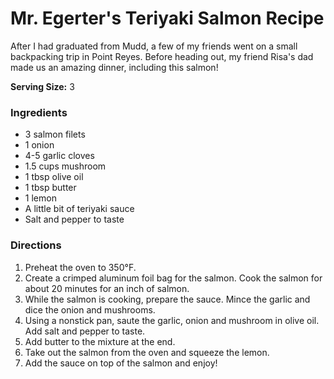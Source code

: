 # Mr. Egerter's Teriyaki Salmon Recipe

After I had graduated from Mudd, a few of my friends went on a small backpacking trip in Point Reyes. Before heading out, my friend Risa's dad made us an amazing dinner, including this salmon!

**Serving Size:** 3

### Ingredients

* 3 salmon filets
* 1 onion
* 4-5 garlic cloves
* 1.5 cups mushroom
* 1 tbsp olive oil
* 1 tbsp butter
* 1 lemon
* A little bit of teriyaki sauce
* Salt and pepper to taste

### Directions

1. Preheat the oven to 350&deg;F.
2. Create a crimped aluminum foil bag for the salmon. Cook the salmon for about 20 minutes for an inch of salmon.
3. While the salmon is cooking, prepare the sauce. Mince the garlic and dice the onion and mushrooms.
4. Using a nonstick pan, saute the garlic, onion and mushroom in olive oil. Add salt and pepper to taste.
5. Add butter to the mixture at the end.
6. Take out the salmon from the oven and squeeze the lemon.
7. Add the sauce on top of the salmon and enjoy!